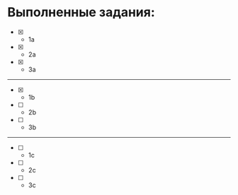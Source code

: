 # Выполненные задания:

- [x] - 1a

- [x] - 2a

- [x] - 3a

***
- [x] - 1b

- [ ] - 2b

- [ ] - 3b

***
- [ ] - 1c

- [ ] - 2c

- [ ] - 3c
